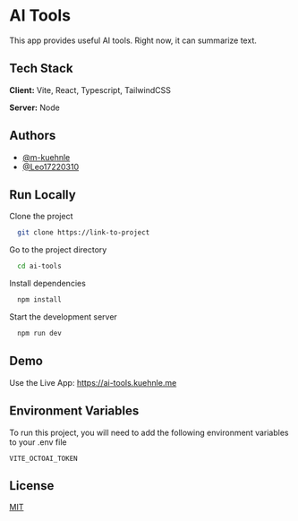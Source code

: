 

# AI Tools

This app provides useful AI tools. Right now, it can summarize text.

## Tech Stack

**Client:** Vite, React, Typescript, TailwindCSS

**Server:** Node


## Authors

- [@m-kuehnle](https://www.github.com/m-kuehnle)
- [@Leo17220310](https://www.github.com/Leo17220310)


## Run Locally

Clone the project

```bash
  git clone https://link-to-project
```

Go to the project directory

```bash
  cd ai-tools
```

Install dependencies

```bash
  npm install
```

Start the development server

```bash
  npm run dev
```


## Demo

Use the Live App: https://ai-tools.kuehnle.me


## Environment Variables

To run this project, you will need to add the following environment variables to your .env file

`VITE_OCTOAI_TOKEN`


## License

[MIT](https://choosealicense.com/licenses/mit/)

